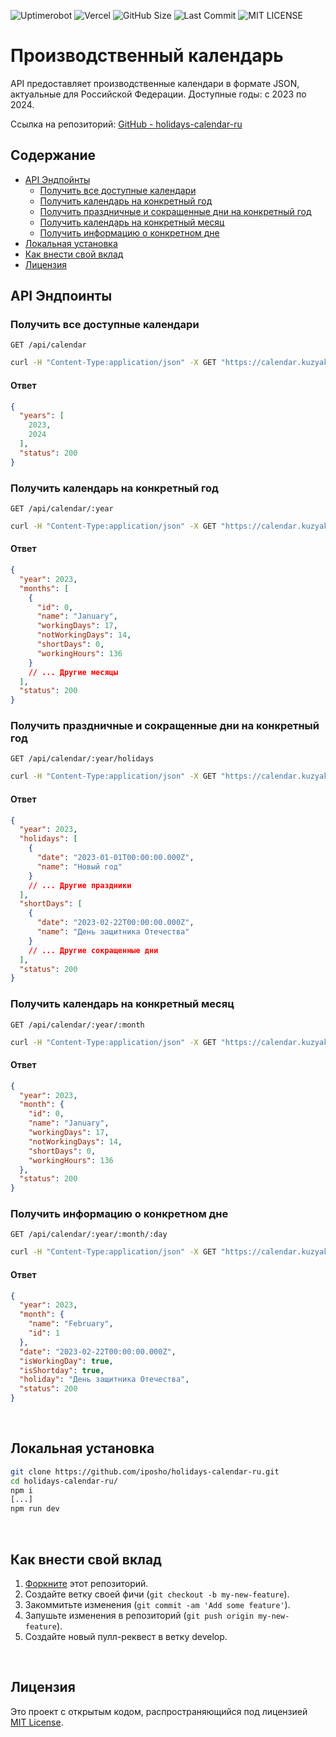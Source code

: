 ![Uptimerobot](https://img.shields.io/uptimerobot/ratio/7/m797301234-a06cf748375429b73d2bee31) ![Vercel](https://vercelbadge.vercel.app/api/iposho/holidays-calendar-ru?style=flat) ![GitHub Size](https://img.shields.io/github/languages/code-size/iposho/holidays-calendar-ru) ![Last Commit](https://img.shields.io/github/last-commit/iposho/holidays-calendar-ru) ![MIT LICENSE](https://img.shields.io/github/license/iposho/holidays-calendar-ru)
# Производственный календарь
API предоставляет производственные календари в формате JSON, актуальные для Российской Федерации. Доступные годы: с 2023 по 2024.

Ссылка на репозиторий: [GitHub - holidays-calendar-ru](https://github.com/iposho/holidays-calendar-ru)

## Содержание
- [API Эндпойнты](#api-эндпоинты)
  - [Получить все доступные календари](#получить-все-доступные-календари)
  - [Получить календарь на конкретный год](#получить-календарь-на-конкретный-год)
  - [Получить праздничные и сокращенные дни на конкретный год](#получить-праздничные-и-сокращенные-дни-на-конкретный-год)
  - [Получить календарь на конкретный месяц](#получить-календарь-на-конкретный-месяц)
  - [Получить информацию о конкретном дне](#получить-информацию-о-конкретном-дне)
- [Локальная установка](#локальная-установка)
- [Как внести свой вклад](#как-внести-свой-вклад)
- [Лицензия](#лицензия)


## API Эндпоинты

### Получить все доступные календари

`GET /api/calendar`

```sh
curl -H "Content-Type:application/json" -X GET "https://calendar.kuzyak.in/api/calendar"
```

#### Ответ

```json
{
  "years": [
    2023,
    2024
  ],
  "status": 200
}
```

### Получить календарь на конкретный год

`GET /api/calendar/:year`

```sh
curl -H "Content-Type:application/json" -X GET "https://calendar.kuzyak.in/api/calendar/2023"
```

#### Ответ

```json
{
  "year": 2023,
  "months": [
    {
      "id": 0,
      "name": "January",
      "workingDays": 17,
      "notWorkingDays": 14,
      "shortDays": 0,
      "workingHours": 136
    }
    // ... Другие месяцы
  ],
  "status": 200
}
```

### Получить праздничные и сокращенные дни на конкретный год

`GET /api/calendar/:year/holidays`

```sh
curl -H "Content-Type:application/json" -X GET "https://calendar.kuzyak.in/api/calendar/2023/holidays"
```

#### Ответ

```json
{
  "year": 2023,
  "holidays": [
    {
      "date": "2023-01-01T00:00:00.000Z",
      "name": "Новый год"
    }
    // ... Другие праздники
  ],
  "shortDays": [
    {
      "date": "2023-02-22T00:00:00.000Z",
      "name": "День защитника Отечества"
    }
    // ... Другие сокращенные дни
  ],
  "status": 200
}
```

### Получить календарь на конкретный месяц

`GET /api/calendar/:year/:month`

```sh
curl -H "Content-Type:application/json" -X GET "https://calendar.kuzyak.in/api/calendar/2023/1"
```

#### Ответ

```json
{
  "year": 2023,
  "month": {
    "id": 0,
    "name": "January",
    "workingDays": 17,
    "notWorkingDays": 14,
    "shortDays": 0,
    "workingHours": 136
  },
  "status": 200
}
```

### Получить информацию о конкретном дне

`GET /api/calendar/:year/:month/:day`

```sh
curl -H "Content-Type:application/json" -X GET "https://calendar.kuzyak.in/api/calendar/2023/2/22"
```

#### Ответ

```json
{
  "year": 2023,
  "month": {
    "name": "February",
    "id": 1
  },
  "date": "2023-02-22T00:00:00.000Z",
  "isWorkingDay": true,
  "isShortday": true,
  "holiday": "День защитника Отечества",
  "status": 200
}
```
<br>

## Локальная установка
```bash
git clone https://github.com/iposho/holidays-calendar-ru.git
cd holidays-calendar-ru/
npm i
[...]
npm run dev
```
<br>

## Как внести свой вклад
1. [Форкните](https://github.com/iposho/holidays-calendar-ru/fork) этот репозиторий.
2. Создайте ветку своей фичи (`git checkout -b my-new-feature`).
3. Закоммитьте изменения (`git commit -am 'Add some feature'`).
4. Запушьте изменения в репозиторий (`git push origin my-new-feature`).
5. Создайте новый пулл-реквест в ветку develop.
<br>

## Лицензия
Это проект с открытым кодом, распространяющийся под лицензией [MIT License](LICENSE).
